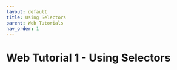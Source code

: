 ```yaml
---
layout: default
title: Using Selectors
parent: Web Tutorials
nav_order: 1
---
```


# Web Tutorial 1 - Using Selectors
